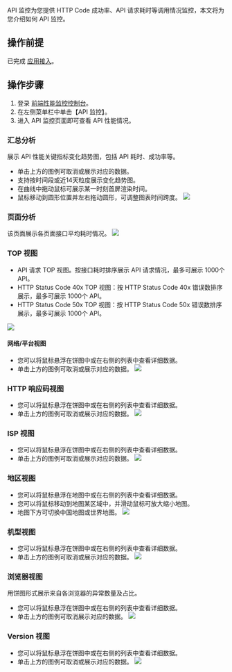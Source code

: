 API 监控为您提供 HTTP Code 成功率、API 请求耗时等调用情况监控，本文将为您介绍如何 API 监控。
## 操作前提
已完成 [应用接入](https://cloud.tencent.com/document/product/1464/58145)。

## 操作步骤 
1. 登录 [前端性能监控控制台](https://console.cloud.tencent.com/rum)。
2. 在左侧菜单栏中单击【API 监控】。
3. 进入 API 监控页面即可查看 API 性能情况。

### 汇总分析
展示 API 性能关键指标变化趋势图，包括 API 耗时、成功率等。
- 单击上方的图例可取消或展示对应的数据。
- 支持按时间段或近14天粒度展示变化趋势图。
- 在曲线中拖动鼠标可展示某一时刻首屏渲染时间。
- 鼠标移动到圆形位置并左右拖动圆形，可调整图表时间跨度。
![](https://main.qcloudimg.com/raw/8f598b372c090dcd109bc61ea51d0502.png)

### 页面分析
该页面展示各页面接口平均耗时情况。
![](https://main.qcloudimg.com/raw/83aca4b6b1a9f02a0fb71935cd83ba3c.png)

###  TOP 视图
- API 请求 TOP 视图。按接口耗时排序展示 API 请求情况，最多可展示 1000个 API。
- HTTP Status Code 40x TOP 视图：按 HTTP Status Code 40x 错误数排序展示，最多可展示 1000个 API。
- HTTP Status Code 50x TOP 视图：按 HTTP Status Code 50x 错误数排序展示，最多可展示 1000个 API。

![](https://main.qcloudimg.com/raw/3dd39b6203e70c73c297c150a7a7310d.png)

#### 网络/平台视图
- 您可以将鼠标悬浮在饼图中或在右侧的列表中查看详细数据。
- 单击上方的图例可取消或展示对应的数据。
![](https://main.qcloudimg.com/raw/a4300083651801475d4b8a51a4da635e.png)

### HTTP 响应码视图
- 您可以将鼠标悬浮在饼图中或在右侧的列表中查看详细数据。
- 单击上方的图例可取消或展示对应的数据。
![](https://main.qcloudimg.com/raw/5f8a622c389f4b8f80b0aae700576197.png)

### ISP 视图
- 您可以将鼠标悬浮在饼图中或在右侧的列表中查看详细数据。
- 单击上方的图例可取消或展示对应的数据。
![](https://main.qcloudimg.com/raw/8d3c9224317d6eb1c2a4089e4025887b.png)

### 地区视图
- 您可以将鼠标悬浮在地图中或在右侧的列表中查看详细数据。
- 您可以将鼠标移动到地图某区域中，并滑动鼠标可放大缩小地图。
- 地图下方可切换中国地图或世界地图。
![](https://main.qcloudimg.com/raw/83741741e68d5f6b4c2cf0e9496ef8c3.png)

### 机型视图
- 您可以将鼠标悬浮在饼图中或在右侧的列表中查看详细数据。
- 单击上方的图例可取消或展示对应的数据。
![](https://main.qcloudimg.com/raw/7519a99da024eb19595211b339d76237.png)

### 浏览器视图
用饼图形式展示来自各浏览器的异常数量及占比。
- 您可以将鼠标悬浮在饼图中或在右侧的列表中查看详细数据。
- 单击上方的图例可取消展示对应的数据。
![](https://main.qcloudimg.com/raw/0ef2339941dc2909a2c47d0f467f6725.png)

### Version 视图
- 您可以将鼠标悬浮在饼图中或在右侧的列表中查看详细数据。
- 单击上方的图例可取消或展示对应的数据。
![](https://main.qcloudimg.com/raw/2a5df05187de5dd574bf8fa6a2932a5f.png)
